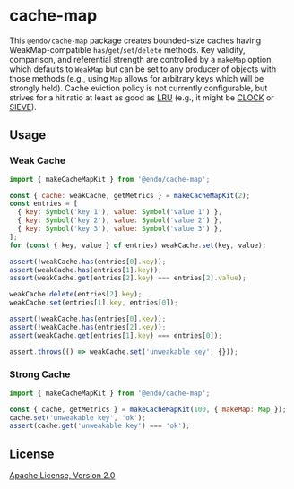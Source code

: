 # cache-map

This `@endo/cache-map` package creates bounded-size caches having
WeakMap-compatible `has`/`get`/`set`/`delete` methods.
Key validity, comparison, and referential strength are controlled by a `makeMap`
option, which defaults to `WeakMap` but can be set to any producer of objects
with those methods (e.g., using `Map` allows for arbitrary keys which will be
strongly held).
Cache eviction policy is not currently configurable, but strives for a hit ratio
at least as good as
[LRU](https://en.wikipedia.org/wiki/Cache_replacement_policies#LRU) (e.g., it
might be [CLOCK](https://en.wikipedia.org/wiki/Page_replacement_algorithm#Clock)
or [SIEVE](https://sievecache.com/)).

## Usage

### Weak Cache
```js
import { makeCacheMapKit } from '@endo/cache-map';

const { cache: weakCache, getMetrics } = makeCacheMapKit(2);
const entries = [
  { key: Symbol('key 1'), value: Symbol('value 1') },
  { key: Symbol('key 2'), value: Symbol('value 2') },
  { key: Symbol('key 3'), value: Symbol('value 3') },
];
for (const { key, value } of entries) weakCache.set(key, value);

assert(!weakCache.has(entries[0].key));
assert(weakCache.has(entries[1].key));
assert(weakCache.get(entries[2].key) === entries[2].value);

weakCache.delete(entries[2].key);
weakCache.set(entries[1].key, entries[0]);

assert(!weakCache.has(entries[0].key));
assert(!weakCache.has(entries[2].key));
assert(weakCache.get(entries[1].key) === entries[0]);

assert.throws(() => weakCache.set('unweakable key', {}));
```

### Strong Cache
```js
import { makeCacheMapKit } from '@endo/cache-map';

const { cache, getMetrics } = makeCacheMapKit(100, { makeMap: Map });
cache.set('unweakable key', 'ok');
assert(cache.get('unweakable key') === 'ok');
```

## License

[Apache License, Version 2.0](./LICENSE)
